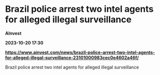 # Brazil police arrest two intel agents for alleged illegal surveillance
**AInvest**

**2023-10-20 17:30**

**https://www.ainvest.com/news/brazil-police-arrest-two-intel-agents-for-alleged-illegal-surveillance-23101000983cec0e4602a46f/**

Brazil police arrest two intel agents for alleged illegal surveillance